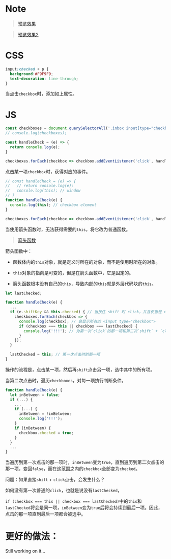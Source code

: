 Note
===

> [预览效果](https://wispamulet.github.io/js-practice/javascript30.com/10%20-%20Hold%20Shift%20and%20Check%20Checkboxes/index.html)

> [预览效果2](https://wispamulet.github.io/js-practice/javascript30.com/10%20-%20Hold%20Shift%20and%20Check%20Checkboxes/index2.html)

CSS
===

```css
input:checked + p {
  background:#F9F9F9;
  text-decoration: line-through;
}
```

当点击`checkbox`时，添加如上属性。

JS
===

```js
const checkboxes = document.querySelectorAll('.inbox input[type="checkbox"]');
// console.log(checkboxes);

const handleCheck = (e) => {
  return console.log(e);
}

checkboxes.forEach(checkbox => checkbox.addEventListener('click', handleCheck));
```

点击某一项`checkbox`时，获得对应的事件。

```js
// const handleCheck = (e) => {
//   // return console.log(e);
//   console.log(this); // window
// }
function handleCheck(e) {
  console.log(this); // checkbox element
}

checkboxes.forEach(checkbox => checkbox.addEventListener('click', handleCheck));
```

当使用箭头函数时，无法获得需要的`this`，将它改为普通函数。

> [箭头函数](http://es6.ruanyifeng.com/#docs/function#箭头函数)

箭头函数中：

  + 函数体内的`this`对象，就是定义时所在的对象，而不是使用时所在的对象。

  + `this`对象的指向是可变的，但是在箭头函数中，它是固定的。

  + 箭头函数根本没有自己的`this`，导致内部的`this`就是外层代码块的`this`。

```js
let lastChecked;

function handleCheck(e) {
  ...
  if (e.shiftKey && this.checked) { // 当按住 shift 时 click，并且仅当是 checking 时
    checkboxes.forEach(checkbox => {
      console.log(checkbox); // 会显示所有的 <input type="checkbox">
      if (checkbox === this || checkbox === lastChecked) {
        console.log('!!!'); // 为第一次`click`的那一项和第二次`shift` + `click`的那一项做上“标记”
      }
    });
  }

  lastChecked = this; // 第一次点击时的那一项
}
```

操作的流程是，点击某一项，然后再`shift`点击另一项，选中其中的所有项。

当第二次点击时，遍历`checkboxes`，对每一项执行判断条件。

```js
function handleCheck(e) {
  let inBetween = false;
  if (...) {
    ...
    if (...) {
      inBetween = !inBetween;
      console.log('!!!');
    }
    if (inBetween) {
      checkbox.checked = true;
    }
  }
  ...
}
```

当遍历到第一次点击的那一项时，`inBetween`变为`true`，直到遍历到第二次点击的那一项，变回`false`，而在这范围之内的`checkbox`全部变为`checked`。

问题：如果直接`shift` + `click`点击，会发生什么？

如何没有第一次普通的`click`，也就是说没有`lastChecked`，

`if (checkbox === this || checkbox === lastChecked)`中的`this`和`lastChecked`将会是同一项，`inBetween`变为`true`后将会持续到最后一项。因此，点击的那一项直到最后一项都会被选中。

更好的做法：
===

Still working on it...

